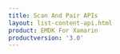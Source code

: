 ```yaml
---
title: Scan And Pair APIs
layout: list-content-api.html
product: EMDK For Xamarin
productversion: '3.0'
---
```

















